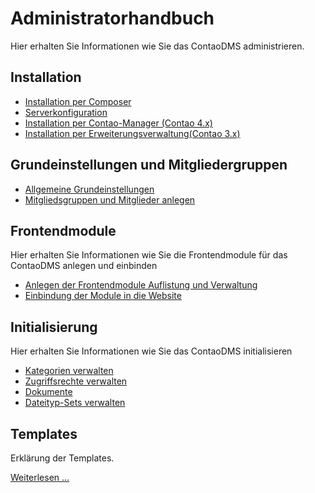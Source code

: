 # Administratorhandbuch

Hier erhalten Sie Informationen wie Sie das ContaoDMS administrieren.

## Installation

* [Installation per Composer](installation/README.md#installation-per-composer)
* [Serverkonfiguration](installation/README.md#serverkonfiguration)
* [Installation per Contao-Manager (Contao 4.x)](installation/README.md#installation-per-contao-manager)
* [Installation per Erweiterungsverwaltung(Contao 3.x)](installation/README.md#installation-per-erweiterungskatalog)

## Grundeinstellungen und Mitgliedergruppen

* [Allgemeine Grundeinstellungen](settings/README.md#grundeinstellungen)
* [Mitgliedsgruppen und Mitglieder anlegen](settings/README.md#mitgliedsgruppen-und-mitglieder-anlegen)

## Frontendmodule

Hier erhalten Sie Informationen wie Sie die Frontendmodule für das ContaoDMS anlegen und einbinden

* [Anlegen der Frontendmodule Auflistung und Verwaltung](modules/#modules_1)
* [Einbindung der Module in die Website](modules/#modules_2)


## Initialisierung

Hier erhalten Sie Informationen wie Sie das ContaoDMS initialisieren

* [Kategorien verwalten](views/categories.md)
* [Zugriffsrechte verwalten](views/access_rights.md)
* [Dokumente](views/documents.md)
* [Dateityp-Sets verwalten](views/file_type_sets.md)

## Templates

Erklärung der Templates.

[Weiterlesen ...](templates/README.md)


